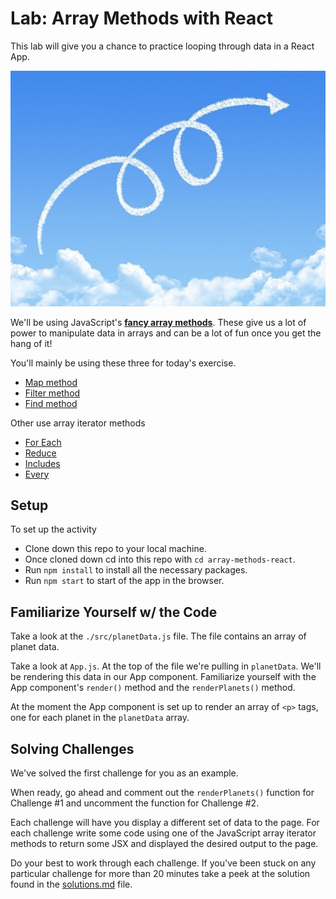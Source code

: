 # Lab: Array Methods with React

This lab will give you a chance to practice looping through data in a React App.

![loops in the sky](./images/sky-loop.jpg)

We'll be using JavaScript's **[fancy array methods](https://developer.mozilla.org/en-US/docs/Web/JavaScript/Reference/Global_Objects/Array)**. These give us a lot of power to manipulate data in arrays and can be a lot of fun once you get the hang of it!

You'll mainly be using these three for today's exercise.
- [Map method](https://developer.mozilla.org/en-US/docs/Web/JavaScript/Reference/Global_Objects/Array/map)
- [Filter method](https://developer.mozilla.org/en-US/docs/Web/JavaScript/Reference/Global_Objects/Array/filter)
- [Find method](https://developer.mozilla.org/en-US/docs/Web/JavaScript/Reference/Global_Objects/Array/find)

Other use array iterator methods
- [For Each](https://developer.mozilla.org/en-US/docs/Web/JavaScript/Reference/Global_Objects/Array/forEach)
- [Reduce](https://developer.mozilla.org/en-US/docs/Web/JavaScript/Reference/Global_Objects/Array/Reduce)
- [Includes](https://developer.mozilla.org/en-US/docs/Web/JavaScript/Reference/Global_Objects/Array/includes)
- [Every](https://developer.mozilla.org/en-US/docs/Web/JavaScript/Reference/Global_Objects/Array/every)

## Setup

To set up the activity
- Clone down this repo to your local machine.
- Once cloned down cd into this repo with `cd array-methods-react`.
- Run `npm install` to install all the necessary packages.
- Run `npm start` to start of the app in the browser.

## Familiarize Yourself w/ the Code

Take a look at the `./src/planetData.js` file. The file contains an array of planet data.

Take a look at `App.js`. At the top of the file we're pulling in `planetData`. We'll be rendering this data in our App component. Familiarize yourself with the App component's `render()` method and the `renderPlanets()` method.

At the moment the App component is set up to render an array of `<p>` tags, one for each planet in the  `planetData` array.

## Solving Challenges

We've solved the first challenge for you as an example.

When ready, go ahead and comment out the `renderPlanets()` function for Challenge #1 and uncomment the function for Challenge #2.

Each challenge will have you display a different set of data to the page. For each challenge write some code using one of the JavaScript array iterator methods to return some JSX and displayed the desired output to the page.

Do your best to work through each challenge. If you've been stuck on any particular challenge for more than 20 minutes take a peek at the solution found in the [solutions.md](./solutions.md) file.